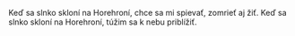 Keď sa slnko skloní na Horehroní, chce sa mi spievať, zomrieť aj žiť.
Keď sa slnko skloní na Horehroní, túžim sa k nebu priblížiť.
